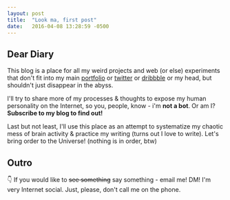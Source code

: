 ```yaml
---
layout: post
title:  "Look ma, first post"
date:   2016-04-08 13:28:59 -0500
---
```

## Dear Diary

This blog is a place for all my weird projects and web (or else) experiments that don't fit into my main [portfolio][portfolio] or [twitter][twitter] or [dribbble][dribbble] or my head, but shouldn't just disappear in the abyss.

I'll try to share more of my processes & thoughts to expose my human personality on the Internet, so you, people, know - i'm **not a bot**. Or am I? **Subscribe to my blog to find out!**

Last but not least, I'll use this place as an attempt to systematize my chaotic mess of brain activity & practice my writing (turns out I love to write). Let's bring order to the Universe! (nothing is in order, btw)

## Outro
👇 If you would like to <s>see something</s> say something - email me! DM! I'm very Internet social. Just, please, don't call me on the phone.

[portfolio]: http://masha.space
[twitter]: https://twitter.com/mashasafina
[dribbble]: https://dribbble.com/mashasafina